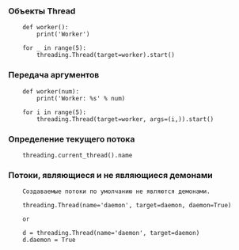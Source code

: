 ### Объекты Thread
```
    def worker():
        print('Worker')    
    
    for _ in range(5):
        threading.Thread(target=worker).start()
```

### Передача аргументов
```
    def worker(num):
        print('Worker: %s' % num)    
    
    for i in range(5):
        threading.Thread(target=worker, args=(i,)).start()    
```

### Определение текущего потока
```
    threading.current_thread().name
```

### Потоки, являющиеся и не являющиеся демонами
```
    Создаваемые потоки по умолчанию не являются демонами.
    
    threading.Thread(name='daemon', target=daemon, daemon=True)
    
    or
    
    d = threading.Thread(name='daemon', target=daemon)
    d.daemon = True
```